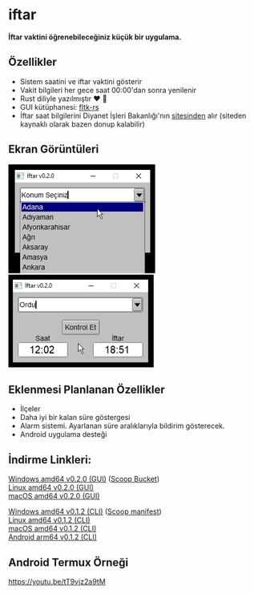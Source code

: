 # iftar

**İftar vaktini öğrenebileceğiniz küçük bir uygulama.**

## Özellikler

* Sistem saatini ve iftar vaktini gösterir
* Vakit bilgileri her gece saat 00:00'dan sonra yenilenir
* Rust diliyle yazılmıştır ❤ 🦀
* GUI kütüphanesi: [fltk-rs](https://github.com/fltk-rs/fltk-rs)
* İftar saat bilgilerini Diyanet İşleri Bakanlığı'nın [sitesinden](https://namazvakitleri.diyanet.gov.tr/tr-TR) alır (siteden kaynaklı olarak bazen donup kalabilir)

## Ekran Görüntüleri
![ss1](https://github.com/omerakgoz34/iftar/raw/main/screenshots/ss1.jpg)  
![ss2](https://github.com/omerakgoz34/iftar/raw/main/screenshots/ss2.jpg)  

## Eklenmesi Planlanan Özellikler
* İlçeler
* Daha iyi bir kalan süre göstergesi
* Alarm sistemi. Ayarlanan süre aralıklarıyla bildirim gösterecek.
* Android uygulama desteği

## İndirme Linkleri:
[Windows amd64 v0.2.0 (GUI)](https://github.com/omerakgoz34/iftar/releases/download/v0.2.0/iftar_v0.2.0_windows_amd64.zip) ([Scoop Bucket](https://github.com/omerakgoz34/scoop-bucket))  
[Linux amd64 v0.2.0 (GUI)](https://github.com/omerakgoz34/iftar/releases/download/v0.2.0/iftar_v0.2.0_linux_amd64.zip)  
[macOS amd64 v0.2.0 (GUI)](https://github.com/omerakgoz34/iftar/releases/download/v0.2.0/iftar_v0.2.0_macos_amd64.zip)  
  
[Windows amd64 v0.1.2 (CLI)](https://github.com/omerakgoz34/iftar/releases/download/v0.1.2/iftar_v0.1.2_windows_amd64.zip) ([Scoop manifest](https://github.com/omerakgoz34/iftar/raw/f8e14390d2d17a9dcf76366d10ed4a8abfade9be/iftar.json))  
[Linux amd64 v0.1.2 (CLI)](https://github.com/omerakgoz34/iftar/releases/download/v0.1.2/iftar_v0.1.2_linux_amd64.zip)  
[macOS amd64 v0.1.2 (CLI)](https://github.com/omerakgoz34/iftar/releases/download/v0.1.2/iftar_v0.1.2_macos_amd64.zip)  
[Android arm64 v0.1.2 (CLI)](https://github.com/omerakgoz34/iftar/releases/download/v0.1.2/iftar_v0.1.2_android_arm64.zip)  
  
## Android Termux Örneği
https://youtu.be/tT9vjz2a9tM

